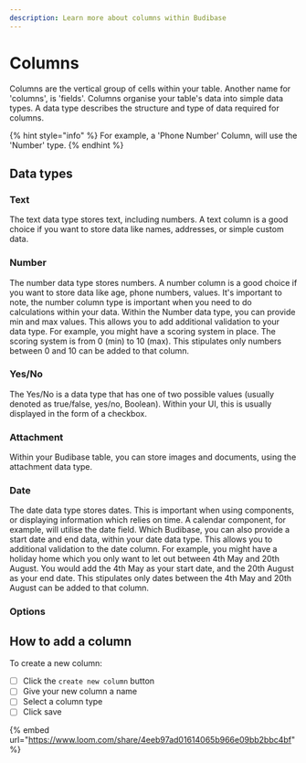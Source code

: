 ```yaml
---
description: Learn more about columns within Budibase
---
```


# Columns

Columns are the vertical group of cells within your table. Another name for 'columns', is 'fields'. Columns organise your table's data into simple data types. A data type describes the structure and type of data required for columns. 

{% hint style="info" %}
For example, a 'Phone Number' Column, will use the 'Number' type.
{% endhint %}

## Data types

### **Text**

The text data type stores text, including numbers.  A text column is a good choice if you want to store data like names, addresses, or simple custom data.



### **Number**

The number data type stores numbers.  A number column is a good choice if you want to store data like age, phone numbers, values. It's important to note, the number column type is important when you need to do calculations within your data. Within the Number data type, you can provide min and max values. This allows you to add additional validation to your data type. For example, you might have a scoring system in place. The scoring system is from 0 \(min\) to 10 \(max\). This stipulates only numbers between 0 and 10 can be added to that column.

### **Yes/No** 

The Yes/No is a data type that has one of two possible values \(usually denoted as true/false, yes/no, Boolean\). Within your UI, this is usually displayed in the form of a checkbox.

### **Attachment**

Within your Budibase table, you can store images and documents, using the attachment data type.

### **Date**

The date data type stores dates. This is important when using components, or displaying information which relies on time. A calendar component, for example, will utilise the date field. Which Budibase, you can also provide a start date and end data, within your date data type. This allows you to additional validation to the date column. For example, you might have a holiday home which you only want to let out between 4th May and 20th August. You would add the 4th May as your start date, and the 20th August as your end date. This stipulates only dates between the 4th May and 20th August can be added to that column. 

### Options

## How to add a column

To create a new column:

* [ ] Click the `create new column` button
* [ ] Give your new column a name
* [ ] Select a column type
* [ ] Click save

{% embed url="https://www.loom.com/share/4eeb97ad01614065b966e09bb2bbc4bf" %}

